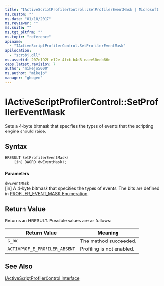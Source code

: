 ```yaml
---
title: "IActiveScriptProfilerControl::SetProfilerEventMask | Microsoft Docs"
ms.custom: ""
ms.date: "01/18/2017"
ms.reviewer: ""
ms.suite: ""
ms.tgt_pltfrm: ""
ms.topic: "reference"
apiname: 
  - "IActiveScriptProfilerControl.SetProfilerEventMask"
apilocation: 
  - "scrobj.dll"
ms.assetid: 207e192f-e12e-4fcb-b4d8-eaee50ecb86e
caps.latest.revision: 7
author: "mikejo5000"
ms.author: "mikejo"
manager: "ghogen"
---
```

# IActiveScriptProfilerControl::SetProfilerEventMask
Sets a 4-byte bitmask that specifies the types of events that the scripting engine should raise.  
  
## Syntax  
  
```cpp
HRESULT SetProfilerEventMask(  
    [in] DWORD dwEventMask);  
```  
  
#### Parameters  
 `dwEventMask`  
 [in] A 4-byte bitmask that specifies the types of events. The bits are defined in [PROFILER_EVENT_MASK Enumeration](../../winscript/reference/profiler-event-mask-enumeration.md).  
  
## Return Value  
 Returns an HRESULT. Possible values are as follows:  
  
|Return Value|Meaning|  
|------------------|-------------|  
|`S_OK`|The method succeeded.|  
|`ACTIVPROF_E_PROFILER_ABSENT`|Profiling is not enabled.|  
  
## See Also  
 [IActiveScriptProfilerControl Interface](../../winscript/reference/iactivescriptprofilercontrol-interface.md)